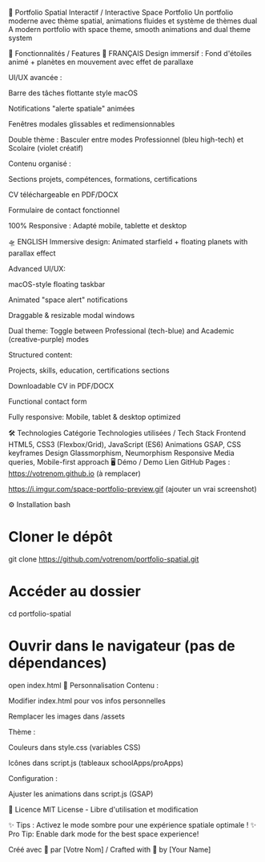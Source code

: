 🌌 Portfolio Spatial Interactif / Interactive Space Portfolio
Un portfolio moderne avec thème spatial, animations fluides et système de thèmes dual
A modern portfolio with space theme, smooth animations and dual theme system

🚀 Fonctionnalités / Features
🌠 FRANÇAIS
Design immersif : Fond d'étoiles animé + planètes en mouvement avec effet de parallaxe

UI/UX avancée :

Barre des tâches flottante style macOS

Notifications "alerte spatiale" animées

Fenêtres modales glissables et redimensionnables

Double thème : Basculer entre modes Professionnel (bleu high-tech) et Scolaire (violet créatif)

Contenu organisé :

Sections projets, compétences, formations, certifications

CV téléchargeable en PDF/DOCX

Formulaire de contact fonctionnel

100% Responsive : Adapté mobile, tablette et desktop

🛸 ENGLISH
Immersive design: Animated starfield + floating planets with parallax effect

Advanced UI/UX:

macOS-style floating taskbar

Animated "space alert" notifications

Draggable & resizable modal windows

Dual theme: Toggle between Professional (tech-blue) and Academic (creative-purple) modes

Structured content:

Projects, skills, education, certifications sections

Downloadable CV in PDF/DOCX

Functional contact form

Fully responsive: Mobile, tablet & desktop optimized

🛠 Technologies
Catégorie	Technologies utilisées / Tech Stack
Frontend	HTML5, CSS3 (Flexbox/Grid), JavaScript (ES6)
Animations	GSAP, CSS keyframes
Design	Glassmorphism, Neumorphism
Responsive	Media queries, Mobile-first approach
🖥 Démo / Demo
Lien GitHub Pages : https://votrenom.github.io (à remplacer)

https://i.imgur.com/space-portfolio-preview.gif (ajouter un vrai screenshot)

⚙ Installation
bash
# Cloner le dépôt
git clone https://github.com/votrenom/portfolio-spatial.git

# Accéder au dossier
cd portfolio-spatial

# Ouvrir dans le navigateur (pas de dépendances)
open index.html
📝 Personnalisation
Contenu :

Modifier index.html pour vos infos personnelles

Remplacer les images dans /assets

Thème :

Couleurs dans style.css (variables CSS)

Icônes dans script.js (tableaux schoolApps/proApps)

Configuration :

Ajuster les animations dans script.js (GSAP)

📜 Licence
MIT License - Libre d'utilisation et modification

✨ Tips : Activez le mode sombre pour une expérience spatiale optimale !
✨ Pro Tip: Enable dark mode for the best space experience!

Créé avec 🚀 par [Votre Nom] / Crafted with 🚀 by [Your Name]
